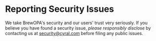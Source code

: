 # Reporting Security Issues

We take BrewOPA's security and our users' trust very seriously. If you believe you
have found a security issue, _please responsibly disclose_ by contacting
us at [security@cyral.com](mailto:security@cyral.com) before filing any public issues.
